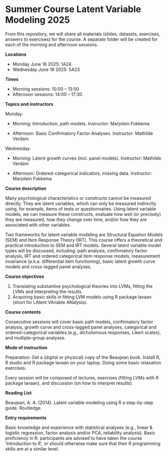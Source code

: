 # Summer Course Latent Variable Modeling 2025

From this repository, we will share all materials (slides, datasets, exercises, answers to exercises) for the course. A separate folder will be created for each of the morning and afternoon sessions.

**Locations**

* Monday June 16 2025: 1A24
* Wednesday June 18 2025: 5A23

**Times**

* Morning sessions: 10:00 – 13:00
* Afternoon sessions: 14:00 – 17:30

**Topics and instructors**

Monday:

* Morning: Introduction, path models. Instructor: Marjolein Fokkema

* Afternoon: Basic Confirmatory Factor Analyses. Instructor: Mathilde Verdam

Wednesday:

* Morning: Latent growth curves (incl. panel models). Instructor: Mathilde Verdam

* Afternoon: Ordered-categorical indicators, missing data. Instructor: Marjolein Fokkema

**Course description**

Many psychological characteristics or constructs cannot be measured directly. They are latent variables, which can only be measured indirectly using, for example, items of tests or questionnaires. Using latent variable models, we can measure these constructs, evaluate how well (or precisely) they are measured, how they change over time, and/or how they are associated with other variables.

Two frameworks for latent variable modeling are Structural Equation Models (SEM) and Item Response Theory (IRT). This course offers a theoretical and practical introduction to SEM and IRT models. Several latent variable model types will be discussed, including: path analysis, confirmatory factor analysis, IRT and ordered categorical item response models, measurement invariance (a.k.a. differential item functioning), basic latent growth curve models and cross-lagged panel analyses.

**Course objectives**

1) Translating substantive psychological theories into LVMs, fitting the LVMs and interpreting the results.
2) Acquiring basic skills in fitting LVM models using R package lavaan (short for LAtent VAriable ANalysis).

**Course contents**

Consecutive sessions will cover basic path models, confirmatory factor analysis, growth curve and cross-lagged panel analyses, categorical and ordered-categorical variables (e.g., dichotomous responses, Likert scales), and multiple-group analyses.

**Mode of instruction**

Preparation: Get a (digital or physical) copy of the Beaujean book. Install R, R studio and R package lavaan on your laptop. Doing some basic relaxation exercises.

Every session will be composed of lectures, exercises (fitting LVMs with R package lavaan), and discussion (on how to interpret results).

**Reading List**

Beaujean, A. A. (2014). Latent variable modeling using R a step-by-step guide. Routledge.

**Entry requirements**

Basic knowledge and experience with statistical analyses (e.g., linear & logistic regression, factor analysis and/or PCA, reliability analysis).
Basic proficiency in R: participants are advised to have taken the course ‘Introduction to R’, or should otherwise make sure that their R programming skills are at a similar level.
